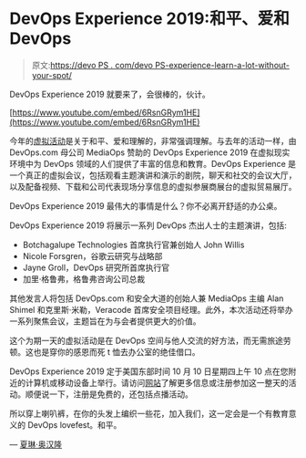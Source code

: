# DevOps Experience 2019:和平、爱和 DevOps

> 原文:[https://devo PS . com/devo PS-experience-learn-a-lot-without-your-spot/](https://devops.com/devops-experience-learn-a-lot-without-leaving-your-spot/)

DevOps Experience 2019 就要来了，会很棒的，伙计。

[https://www.youtube.com/embed/6RsnGRym1HE](https://www.youtube.com/embed/6RsnGRym1HE)

今年的[虚拟活动](https://devopsexperience.io/)是关于和平、爱和理解的，非常强调理解。与去年的活动一样，由 DevOps.com 母公司 MediaOps 赞助的 DevOps Experience 2019 在虚拟现实环境中为 DevOps 领域的人们提供了丰富的信息和教育。DevOps Experience 是一个真正的虚拟会议，包括观看主题演讲和演示的剧院，聊天和社交的会议大厅，以及配备视频、下载和公司代表现场分享信息的虚拟参展商展台的虚拟贸易展厅。

DevOps Experience 2019 最伟大的事情是什么？你不必离开舒适的办公桌。

DevOps Experience 2019 将展示一系列 DevOps 杰出人士的主题演讲，包括:

*   Botchagalupe Technologies 首席执行官兼创始人 John Willis
*   Nicole Forsgren，谷歌云研究与战略部
*   Jayne Groll，DevOps 研究所首席执行官
*   加里·格鲁弗，格鲁弗咨询公司总裁

其他发言人将包括 DevOps.com 和安全大道的创始人兼 MediaOps 主编 Alan Shimel 和克里斯·米勒，Veracode 首席安全项目经理。此外，本次活动还将举办一系列聚焦会议，主题旨在为与会者提供更大的价值。

这个为期一天的虚拟活动是在 DevOps 空间与他人交流的好方法，而无需旅途劳顿。这也是穿你的感恩而死 t 恤去办公室的绝佳借口。

DevOps Experience 2019 定于美国东部时间 10 月 10 日星期四上午 10 点在您附近的计算机或移动设备上举行。请访问[网站](https://devopsexperience.io/)了解更多信息或注册参加这一整天的活动。顺便说一下，注册是免费的，还包括点播活动。

所以穿上喇叭裤，在你的头发上编织一些花，加入我们，这一定会是一个有教育意义的 DevOps lovefest。和平。

— [夏琳·奥汉隆](https://devops.com/author/cohanlon/)